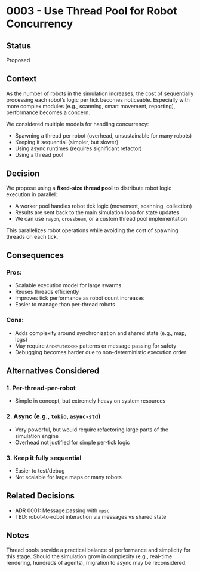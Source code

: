# 0003 - Use Thread Pool for Robot Concurrency

## Status
Proposed

## Context

As the number of robots in the simulation increases, the cost of sequentially processing each robot’s logic per tick becomes noticeable. Especially with more complex modules (e.g., scanning, smart movement, reporting), performance becomes a concern.

We considered multiple models for handling concurrency:
- Spawning a thread per robot (overhead, unsustainable for many robots)
- Keeping it sequential (simpler, but slower)
- Using async runtimes (requires significant refactor)
- Using a thread pool

## Decision

We propose using a **fixed-size thread pool** to distribute robot logic execution in parallel:
- A worker pool handles robot tick logic (movement, scanning, collection)
- Results are sent back to the main simulation loop for state updates
- We can use `rayon`, `crossbeam`, or a custom thread pool implementation

This parallelizes robot operations while avoiding the cost of spawning threads on each tick.

## Consequences

### Pros:
- Scalable execution model for large swarms
- Reuses threads efficiently
- Improves tick performance as robot count increases
- Easier to manage than per-thread robots

### Cons:
- Adds complexity around synchronization and shared state (e.g., map, logs)
- May require `Arc<Mutex<>>` patterns or message passing for safety
- Debugging becomes harder due to non-deterministic execution order

## Alternatives Considered

### 1. Per-thread-per-robot
- Simple in concept, but extremely heavy on system resources

### 2. Async (e.g., `tokio`, `async-std`)
- Very powerful, but would require refactoring large parts of the simulation engine
- Overhead not justified for simple per-tick logic

### 3. Keep it fully sequential
- Easier to test/debug
- Not scalable for large maps or many robots

## Related Decisions
- ADR 0001: Message passing with `mpsc`
- TBD: robot-to-robot interaction via messages vs shared state

## Notes
Thread pools provide a practical balance of performance and simplicity for this stage. Should the simulation grow in complexity (e.g., real-time rendering, hundreds of agents), migration to async may be reconsidered.
